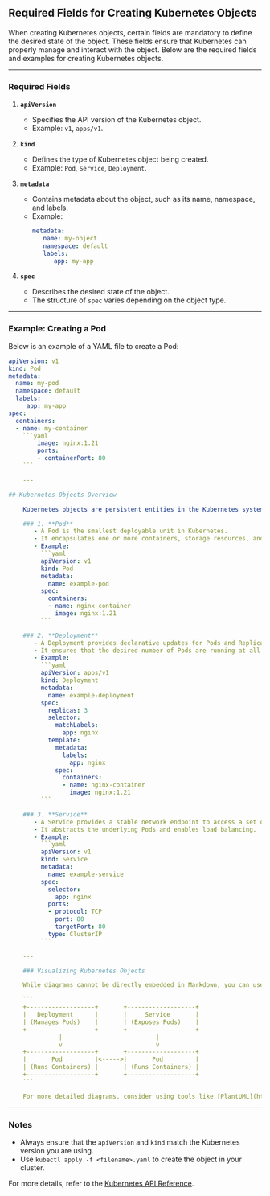 ## Required Fields for Creating Kubernetes Objects

When creating Kubernetes objects, certain fields are mandatory to define the desired state of the object. These fields ensure that Kubernetes can properly manage and interact with the object. Below are the required fields and examples for creating Kubernetes objects.

---

### Required Fields

1. **`apiVersion`**
    - Specifies the API version of the Kubernetes object.
    - Example: `v1`, `apps/v1`.

2. **`kind`**
    - Defines the type of Kubernetes object being created.
    - Example: `Pod`, `Service`, `Deployment`.

3. **`metadata`**
    - Contains metadata about the object, such as its name, namespace, and labels.
    - Example:
      ```yaml
      metadata:
         name: my-object
         namespace: default
         labels:
            app: my-app
      ```

4. **`spec`**
    - Describes the desired state of the object.
    - The structure of `spec` varies depending on the object type.

---

### Example: Creating a Pod

Below is an example of a YAML file to create a Pod:

```yaml
apiVersion: v1
kind: Pod
metadata:
  name: my-pod
  namespace: default
  labels:
     app: my-app
spec:
  containers:
  - name: my-container
    ```yaml
        image: nginx:1.21
        ports:
        - containerPort: 80
    ```

    ---

## Kubernetes Objects Overview

    Kubernetes objects are persistent entities in the Kubernetes system. They represent the desired state of your cluster, such as the applications you want to run, the resources they should use, and the policies around their behavior. Below are some commonly used Kubernetes objects:

    ### 1. **Pod**
       - A Pod is the smallest deployable unit in Kubernetes.
       - It encapsulates one or more containers, storage resources, and a network identity.
       - Example:
         ```yaml
         apiVersion: v1
         kind: Pod
         metadata:
           name: example-pod
         spec:
           containers:
           - name: nginx-container
             image: nginx:1.21
         ```

    ### 2. **Deployment**
       - A Deployment provides declarative updates for Pods and ReplicaSets.
       - It ensures that the desired number of Pods are running at all times.
       - Example:
         ```yaml
         apiVersion: apps/v1
         kind: Deployment
         metadata:
           name: example-deployment
         spec:
           replicas: 3
           selector:
             matchLabels:
               app: nginx
           template:
             metadata:
               labels:
                 app: nginx
             spec:
               containers:
               - name: nginx-container
                 image: nginx:1.21
         ```

    ### 3. **Service**
       - A Service provides a stable network endpoint to access a set of Pods.
       - It abstracts the underlying Pods and enables load balancing.
       - Example:
         ```yaml
         apiVersion: v1
         kind: Service
         metadata:
           name: example-service
         spec:
           selector:
             app: nginx
           ports:
           - protocol: TCP
             port: 80
             targetPort: 80
           type: ClusterIP
         ```

    ---

    ### Visualizing Kubernetes Objects

    While diagrams cannot be directly embedded in Markdown, you can use tools like [Kubernetes Dashboard](https://kubernetes.io/docs/tasks/access-application-cluster/web-ui-dashboard/) or third-party visualization tools to view your cluster's objects. Below is a conceptual diagram of how Pods, Deployments, and Services interact:

    ```
    +-------------------+       +-------------------+
    |   Deployment      |       |     Service       |
    | (Manages Pods)    |       | (Exposes Pods)    |
    +-------------------+       +-------------------+
              |                          |
              v                          v
    +-------------------+       +-------------------+
    |       Pod         |<----->|       Pod         |
    | (Runs Containers) |       | (Runs Containers) |
    +-------------------+       +-------------------+
    ```

    For more detailed diagrams, consider using tools like [PlantUML](https://plantuml.com/) or [Mermaid](https://mermaid-js.github.io/).
```

---

### Notes
- Always ensure that the `apiVersion` and `kind` match the Kubernetes version you are using.
- Use `kubectl apply -f <filename>.yaml` to create the object in your cluster.

For more details, refer to the [Kubernetes API Reference](https://kubernetes.io/docs/reference/kubernetes-api/).
